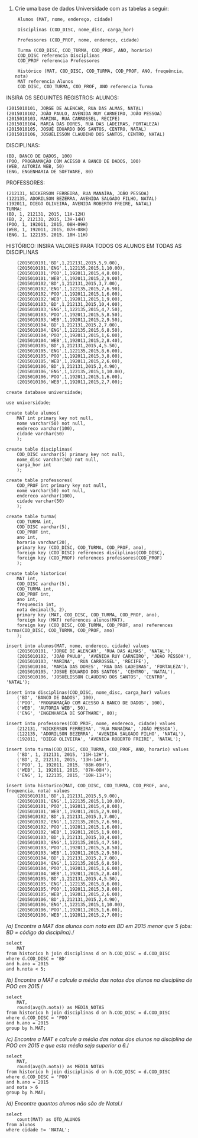 1. Crie uma base de dados Universidade com as tabelas a seguir:

        Alunos (MAT, nome, endereço, cidade)
        
        Disciplinas (COD_DISC, nome_disc, carga_hor)
        
        Professores (COD_PROF, nome, endereço, cidade)
        
        Turma (COD_DISC, COD_TURMA, COD_PROF, ANO, horário)
        COD_DISC referencia Disciplinas
        COD_PROF referencia Professores
        
        Histórico (MAT, COD_DISC, COD_TURMA, COD_PROF, ANO, frequência, nota)
        MAT referencia Alunos
        COD_DISC, COD_TURMA, COD_PROF, ANO referencia Turma

INSIRA OS SEGUINTES REGISTROS:
ALUNOS:

    (2015010101, JORGE DE ALENCAR, RUA DAS ALMAS, NATAL)
    (2015010102, JOÃO PAULO, AVENIDA RUY CARNEIRO, JOÃO PESSOA)
    (2015010103, MARINA, RUA CARROSSEL, RECIFE)
    (2015010104, MARIA DAS DORES, RUA DAS LADEIRAS, FORTALEZA)
    (2015010105, JOSUÉ EDUARDO DOS SANTOS, CENTRO, NATAL)
    (2015010106, JOSUÉLISSON CLAUDINO DOS SANTOS, CENTRO, NATAL)

DISCIPLINAS:

    (BD, BANCO DE DADOS, 100)
    (POO, PROGRAMAÇÃO COM ACESSO A BANCO DE DADOS, 100)
    (WEB, AUTORIA WEB, 50)
    (ENG, ENGENHARIA DE SOFTWARE, 80)

PROFESSORES:

    (212131, NICKERSON FERREIRA, RUA MANAÍRA, JOÃO PESSOA)
    (122135, ADORILSON BEZERRA, AVENIDA SALGADO FILHO, NATAL)
    (192011, DIEGO OLIVEIRA, AVENIDA ROBERTO FREIRE, NATAL)
    TURMA:
    (BD, 1, 212131, 2015, 11H-12H)
    (BD, 2, 212131, 2015, 13H-14H)
    (POO, 1, 192011, 2015, 08H-09H)
    (WEB, 1, 192011, 2015, 07H-08H)
    (ENG, 1, 122135, 2015, 10H-11H)

HISTÓRICO:
INSIRA VALORES PARA TODOS OS ALUNOS EM TODAS AS DISCIPLINAS

        (2015010101,'BD',1,212131,2015,5,9.00),
        (2015010101,'ENG',1,122135,2015,1,10.00),
        (2015010101,'POO',1,192011,2015,4,8.00),
        (2015010101,'WEB',1,192011,2015,2,9.00),
        (2015010102,'BD',1,212131,2015,3,7.00),
        (2015010102,'ENG',1,122135,2015,7,6.90),
        (2015010102,'POO',1,192011,2015,1,6.00),
        (2015010102,'WEB',1,192011,2015,1,9.00),
        (2015010103,'BD',1,212131,2015,10,4.00),
        (2015010103,'ENG',1,122135,2015,4,7.50),
        (2015010103,'POO',1,192011,2015,5,8.50),
        (2015010103,'WEB',1,192011,2015,2,9.50),
        (2015010104,'BD',1,212131,2015,2,7.00),
        (2015010104,'ENG',1,122135,2015,6,8.50),
        (2015010104,'POO',1,192011,2015,1,6.00),
        (2015010104,'WEB',1,192011,2015,2,8.40),
        (2015010105,'BD',1,212131,2015,4,5.50),
        (2015010105,'ENG',1,122135,2015,8,6.00),
        (2015010105,'POO',1,192011,2015,3,8.00),
        (2015010105,'WEB',1,192011,2015,2,6.00),
        (2015010106,'BD',1,212131,2015,2,4.90),
        (2015010106,'ENG',1,122135,2015,1,10.00),
        (2015010106,'POO',1,192011,2015,1,6.00),
        (2015010106,'WEB',1,192011,2015,2,7.00);

    create database universidade;

    use universidade;

    create table alunos(
        MAT int primary key not null,
        nome varchar(50) not null,
        endereco varchar(100),
        cidade varchar(50)
        );
        
    create table disciplinas(
        COD_DISC varchar(5) primary key not null,
        nome_disc varchar(50) not null,
        carga_hor int
        );
    
    create table professores(
        COD_PROF int primary key not null,
        nome varchar(50) not null,
        endereco varchar(100),
        cidade varchar(50)
        );
        
    create table turma(
        COD_TURMA int,
        COD_DISC varchar(5),
        COD_PROF int,
        ano int,
        horario varchar(20),
        primary key (COD_DISC, COD_TURMA, COD_PROF, ano),
        foreign key (COD_DISC) references disciplinas(COD_DISC),
        foreign key (COD_PROF) references professores(COD_PROF)
        );
    
    create table historico(
        MAT int,
        COD_DISC varchar(5),
        COD_TURMA int,
        COD_PROF int,
        ano int,
        frequencia int,
        nota decimal(5, 2),
        primary key (MAT, COD_DISC, COD_TURMA, COD_PROF, ano),
        foreign key (MAT) references alunos(MAT),
        foreign key (COD_DISC, COD_TURMA, COD_PROF, ano) references turma(COD_DISC, COD_TURMA, COD_PROF, ano)
        );
        
    insert into alunos(MAT, nome, endereco, cidade) values
        (2015010101, 'JORGE DE ALENCAR', 'RUA DAS ALMAS', 'NATAL'),
        (2015010102, 'JOÃO PAULO', 'AVENIDA RUY CARNEIRO', 'JOÃO PESSOA'),
        (2015010103, 'MARINA', 'RUA CARROSSEL', 'RECIFE'),
        (2015010104, 'MARIA DAS DORES', 'RUA DAS LADEIRAS', 'FORTALEZA'),
        (2015010105, 'JOSUÉ EDUARDO DOS SANTOS', 'CENTRO', 'NATAL'),
        (2015010106, 'JOSUÉLISSON CLAUDINO DOS SANTOS', 'CENTRO', 'NATAL');

    insert into disciplinas(COD_DISC, nome_disc, carga_hor) values
        ('BD', 'BANCO DE DADOS', 100),
        ('POO', 'PROGRAMAÇÃO COM ACESSO A BANCO DE DADOS', 100),
        ('WEB', 'AUTORIA WEB', 50),
        ('ENG', 'ENGENHARIA DE SOFTWARE', 80);

    insert into professores(COD_PROF, nome, endereco, cidade) values
        (212131, 'NICKERSON FERREIRA', 'RUA MANAÍRA', 'JOÃO PESSOA'),
        (122135, 'ADORILSON BEZERRA', 'AVENIDA SALGADO FILHO', 'NATAL'),
        (192011, 'DIEGO OLIVEIRA', 'AVENIDA ROBERTO FREIRE', 'NATAL');

    insert into turma(COD_DISC, COD_TURMA, COD_PROF, ANO, horario) values
        ('BD', 1, 212131, 2015, '11H-12H'),
        ('BD', 2, 212131, 2015, '13H-14H'),
        ('POO', 1, 192011, 2015, '08H-09H'),
        ('WEB', 1, 192011, 2015, '07H-08H'),
        ('ENG', 1, 122135, 2015, '10H-11H');

    insert into historico(MAT, COD_DISC, COD_TURMA, COD_PROF, ano, frequencia, nota) values
        (2015010101,'BD',1,212131,2015,5,9.00),
        (2015010101,'ENG',1,122135,2015,1,10.00),
        (2015010101,'POO',1,192011,2015,4,8.00),
        (2015010101,'WEB',1,192011,2015,2,9.00),
        (2015010102,'BD',1,212131,2015,3,7.00),
        (2015010102,'ENG',1,122135,2015,7,6.90),
        (2015010102,'POO',1,192011,2015,1,6.00),
        (2015010102,'WEB',1,192011,2015,1,9.00),
        (2015010103,'BD',1,212131,2015,10,4.00),
        (2015010103,'ENG',1,122135,2015,4,7.50),
        (2015010103,'POO',1,192011,2015,5,8.50),
        (2015010103,'WEB',1,192011,2015,2,9.50),
        (2015010104,'BD',1,212131,2015,2,7.00),
        (2015010104,'ENG',1,122135,2015,6,8.50),
        (2015010104,'POO',1,192011,2015,1,6.00),
        (2015010104,'WEB',1,192011,2015,2,8.40),
        (2015010105,'BD',1,212131,2015,4,5.50),
        (2015010105,'ENG',1,122135,2015,8,6.00),
        (2015010105,'POO',1,192011,2015,3,8.00),
        (2015010105,'WEB',1,192011,2015,2,6.00),
        (2015010106,'BD',1,212131,2015,2,4.90),
        (2015010106,'ENG',1,122135,2015,1,10.00),
        (2015010106,'POO',1,192011,2015,1,6.00),
        (2015010106,'WEB',1,192011,2015,2,7.00);
        
/*a) Encontre a MAT dos alunos com nota em BD em 2015 menor que 5 (obs: BD =
código da disciplina).*/

    select
        MAT
    from historico h join disciplinas d on h.COD_DISC = d.COD_DISC
    where d.COD_DISC = 'BD'
    and h.ano = 2015
    and h.nota < 5;
    
/*b) Encontre a MAT e calcule a média das notas dos alunos na disciplina de POO
em 2015.*/

    select 
        MAT,
        round(avg(h.nota)) as MEDIA_NOTAS
    from historico h join disciplinas d on h.COD_DISC = d.COD_DISC
    where d.COD_DISC = 'POO'
    and h.ano = 2015
    group by h.MAT;

/*c) Encontre a MAT e calcule a média das notas dos alunos na disciplina de POO
em 2015 e que esta média seja superior a 6.*/

    select 
        MAT,
        round(avg(h.nota)) as MEDIA_NOTAS
    from historico h join disciplinas d on h.COD_DISC = d.COD_DISC
    where d.COD_DISC = 'POO'
    and h.ano = 2015
    and nota > 6
    group by h.MAT;

/*d) Encontre quantos alunos não são de Natal.*/

    select
        count(MAT) as QTD_ALUNOS
    from alunos
    where cidade != 'NATAL';
